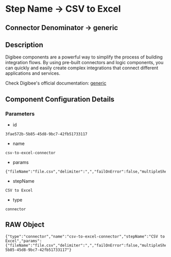 # Step Name -> CSV to Excel
## Connector Denominator -> generic

## Description

Digibee components are a powerful way to simplify the process of building integration flows. By using pre-built connectors and logic components, you can quickly and easily create complex integrations that connect different applications and services.

Check Digibee's official documentation: [generic](https://docs.digibee.com/documentation "Digibee documentation")

## Component Configuration Details
### Parameters

* id
```
3fae572b-5b85-45d8-9bc7-42fb51733117
```

* name
```
csv-to-excel-connector
```

* params
```
{"fileName":"file.csv","delimiter":",","failOnError":false,"multipleSheets":false}
```

* stepName
```
CSV to Excel
```

* type
```
connector
```


## RAW Object

```
{"type":"connector","name":"csv-to-excel-connector","stepName":"CSV to Excel","params":{"fileName":"file.csv","delimiter":",","failOnError":false,"multipleSheets":false},"id":"3fae572b-5b85-45d8-9bc7-42fb51733117"}
```